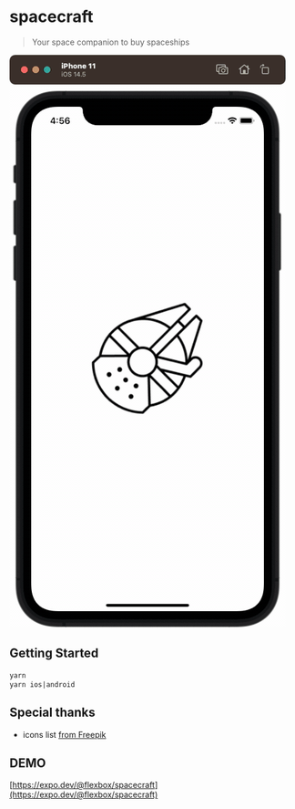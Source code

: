 # spacecraft

> Your space companion to buy spaceships

![react native with Star Wars API](./spacecraft-preview.gif)

## Getting Started

```console
yarn
yarn ios|android
```

## Special thanks

- icons list [from Freepik](https://www.flaticon.com/packs/space-rocket?k=1624261508965)

## DEMO

[https://expo.dev/@flexbox/spacecraft](https://expo.dev/@flexbox/spacecraft)
